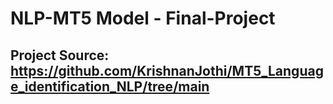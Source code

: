 # NLP-MT5 Model - Final-Project

## Project Source: https://github.com/KrishnanJothi/MT5_Language_identification_NLP/tree/main
